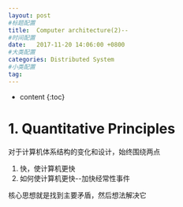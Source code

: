 ```yaml
---
layout: post
#标题配置
title:  Computer architecture(2)--
#时间配置
date:   2017-11-20 14:06:00 +0800
#大类配置
categories: Distributed System
#小类配置
tag: 
---
```


* content
{:toc}

# 1. Quantitative Principles
对于计算机体系结构的变化和设计，始终围绕两点

1. 快，使计算机更快
2. 如何使计算机更快--加快经常性事件

核心思想就是找到主要矛盾，然后想法解决它

